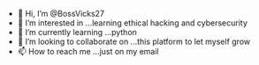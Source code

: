 - 👋 Hi, I’m @BossVicks27
- 👀 I’m interested in ...learning ethical hacking and cybersecurity
- 🌱 I’m currently learning ...python
- 💞️ I’m looking to collaborate on ...this platform to let myself grow
- 📫 How to reach me ...just on my email

<!---
BossVicks27/BossVicks27 is a ✨ special ✨ repository because its `README.md` (this file) appears on your GitHub profile.
You can click the Preview link to take a look at your changes.
--->
